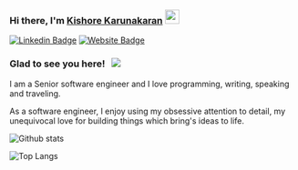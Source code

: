 ### Hi there, I'm <a href="https://gkassym.netlify.app" target="_blank">Kishore Karunakaran</a> <img src="https://media.giphy.com/media/hvRJCLFzcasrR4ia7z/giphy.gif" width="25px">

[![Linkedin Badge](https://img.shields.io/badge/-LinkedIn-0e76a8?style=flat-square&logo=Linkedin&logoColor=white)](https://linkedin.com/in/khekrn)
[![Website Badge](https://img.shields.io/badge/Website-3b5998?style=flat-square&logo=google-chrome&logoColor=white)](https://coding2fun.in/)

### Glad to see you here! &nbsp; ![](https://visitor-badge.glitch.me/badge?page_id=khekrn.khekrn)

I am a Senior software engineer and I love programming, writing, speaking and traveling.

As a software engineer, I enjoy using my obsessive attention to detail, my unequivocal love for building things which bring's ideas to life.

![Github stats](https://github-readme-stats.vercel.app/api?username=khekrn&show_icons=true&theme=dracula&count_private=false) 

![Top Langs](https://github-readme-stats.vercel.app/api/top-langs/?username=khekrn&theme=dracula)

<!--
**khekrn/khekrn** is a ✨ _special_ ✨ repository because its `README.md` (this file) appears on your GitHub profile.

Here are some ideas to get you started:

- 🔭 I’m currently working on ...
- 🌱 I’m currently learning ...
- 👯 I’m looking to collaborate on ...
- 🤔 I’m looking for help with ...
- 💬 Ask me about ...
- 📫 How to reach me: ...
- 😄 Pronouns: ...
- ⚡ Fun fact: ...
-->

